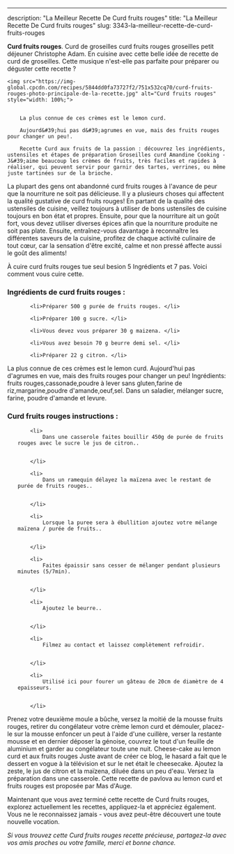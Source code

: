 ---
description: "La Meilleur Recette De Curd fruits rouges"
title: "La Meilleur Recette De Curd fruits rouges"
slug: 3343-la-meilleur-recette-de-curd-fruits-rouges

<p>
	<strong>Curd fruits rouges</strong>. 
	Curd de groseilles curd fruits rouges groseilles petit déjeuner Christophe Adam. En cuisine avec cette belle idée de recette de curd de groseilles. Cette musique n&#39;est-elle pas parfaite pour préparer ou déguster cette recette ?
</p>
<p>
	
	<img src="https://img-global.cpcdn.com/recipes/5844dd0fa73727f2/751x532cq70/curd-fruits-rouges-photo-principale-de-la-recette.jpg" alt="Curd fruits rouges" style="width: 100%;">
	
	
		La plus connue de ces crèmes est le lemon curd.
	
		Aujourd&#39;hui pas d&#39;agrumes en vue, mais des fruits rouges pour changer un peu!.
	
		Recette Curd aux fruits de la passion : découvrez les ingrédients, ustensiles et étapes de préparation Groseilles curd Amandine Cooking - J&#39;aime beaucoup les crèmes de fruits, très faciles et rapides à réaliser, qui peuvent servir pour garnir des tartes, verrines, ou même juste tartinées sur de la brioche.
	
</p>

La plupart des gens ont abandonné curd fruits rouges à l'avance de peur que la nourriture ne soit pas délicieuse. Il y a plusieurs choses qui affectent la qualité gustative de curd fruits rouges! En partant de la qualité des ustensiles de cuisine, veillez toujours à utiliser de bons ustensiles de cuisine toujours en bon état et propres. Ensuite, pour que la nourriture ait un goût fort, vous devez utiliser diverses épices afin que la nourriture produite ne soit pas plate. Ensuite, entraînez-vous davantage à reconnaître les différentes saveurs de la cuisine, profitez de chaque activité culinaire de tout cœur, car la sensation d'être excité, calme et non pressé affecte aussi le goût des aliments!

<!--inarticleads1-->

À cuire curd fruits rouges tue seul besion 5 Ingrédients et 7 pas. Voici comment vous cuire cette.

<h3>Ingrédients de curd fruits rouges :</h3>

<ol>
	
		<li>Préparer 500 g purée de fruits rouges. </li>
	
		<li>Préparer 100 g sucre. </li>
	
		<li>Vous devez vous préparer 30 g maizena. </li>
	
		<li>Vous avez besoin 70 g beurre demi sel. </li>
	
		<li>Préparer 22 g citron. </li>
	
</ol>

La plus connue de ces crèmes est le lemon curd. Aujourd&#39;hui pas d&#39;agrumes en vue, mais des fruits rouges pour changer un peu! Ingrédients: fruits rouges,cassonade,poudre à lever sans gluten,farine de riz,margarine,poudre d&#39;amande,oeuf,sel. Dans un saladier, mélanger sucre, farine, poudre d&#39;amande et levure. 

<!--inarticleads2-->

<h3>Curd fruits rouges instructions :</h3>

<ol>
	
		<li>
			Dans une casserole faites bouillir 450g de purée de fruits rouges avec le sucre le jus de citron..
			
			
		</li>
	
		<li>
			Dans un ramequin délayez la maïzena avec le restant de purée de fruits rouges..
			
			
		</li>
	
		<li>
			Lorsque la puree sera à ébullition ajoutez votre mélange maïzena / purée de fruits..
			
			
		</li>
	
		<li>
			Faites épaissir sans cesser de mélanger pendant plusieurs minutes (5/7min).
			
			
		</li>
	
		<li>
			Ajoutez le beurre..
			
			
		</li>
	
		<li>
			Filmez au contact et laissez complètement refroidir.
			
			
		</li>
	
		<li>
			Utilisé ici pour fourer un gâteau de 20cm de diamètre de 4 epaisseurs.
			
			
		</li>
	
</ol>

Prenez votre deuxième moule a bûche, versez la moitié de la mousse fruits rouges, retirer du congélateur votre crème lemon curd et démouler, placez-le sur la mousse enfoncer un peut à l&#39;aide d&#39;une cuillère, verser la restante mousse et en dernier déposer la génoise, couvrez le tout d&#39;un feuille de aluminium et garder au congélateur toute une nuit. Cheese-cake au lemon curd et aux fruits rouges Juste avant de créer ce blog, le hasard a fait que le dessert en vogue à la télévision et sur le net était le cheesecake. Ajoutez la zeste, le jus de citron et la maïzena, diluée dans un peu d&#39;eau. Versez la préparation dans une casserole. Cette recette de pavlova au lemon curd et fruits rouges est proposée par Mas d&#39;Auge. 

<!--inarticleads1-->

<p>
Maintenant que vous avez terminé cette recette de Curd fruits rouges, explorez actuellement les recettes, appliquez-la et appréciez également. Vous ne le reconnaissez jamais - vous avez peut-être découvert une toute nouvelle vocation.
</p>

<p>
<i>Si vous trouvez cette Curd fruits rouges recette précieuse, partagez-la avec vos amis proches ou votre famille, merci et bonne chance.</i>
</p>
